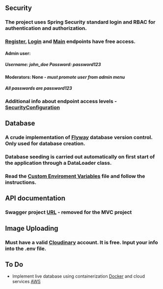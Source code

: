 
## Security
### The project uses Spring Security standard login and RBAC for authentication and authorization.
### [Register](http://localhost:8080/BGGForum/register.html), [Login](http://localhost:8080/BGGForum/login.html) and [Main](http://localhost:8080/BGGForum) endpoints have free access.
#### **Admin user**: 
##### Username: _john_doe_ Password: _password123_
#### Moderators: None - _must promote user from admin menu_
##### All passwords are _password123_
### Additional info about endpoint access levels - [SecurityConfiguration](https://github.com/A60-Team3/BGGForumProject/blob/main/src/main/java/com/example/bggforumproject/security/SecurityConfiguration.java)
## Database
### A crude implementation of [Flyway](https://flywaydb.org/) database version control. Only used for database creation.
### Database seeding is carried out automatically on first start of the application through a DataLoader class.
### Read the [Custom Enviroment Variables](https://github.com/A60-Team3/BGGForumProject/blob/main/.env.local) file and follow the instructions.
## API documentation
### Swagger project [URL](http://localhost:8080/swagger-ui/index.html) - removed for the MVC project
## Image Uploading
### Must have a valid [Cloudinary](https://cloudinary.com/) account. It is free. Input your info into the .env file.
## To Do
* Implement live database using containerization [Docker](https://www.docker.com/) and cloud services [AWS](https://aws.amazon.com/)


